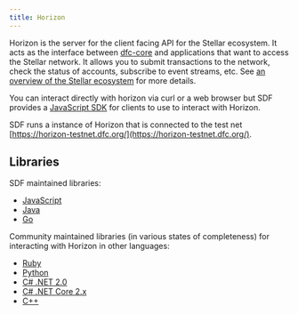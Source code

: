 ```yaml
---
title: Horizon
---
```


Horizon is the server for the client facing API for the Stellar ecosystem.  It acts as the interface between [dfc-core](https://www.dfc.org/developers/learn/dfc-core) and applications that want to access the Stellar network. It allows you to submit transactions to the network, check the status of accounts, subscribe to event streams, etc. See [an overview of the Stellar ecosystem](https://www.dfc.org/developers/guides/) for more details.

You can interact directly with horizon via curl or a web browser but SDF provides a [JavaScript SDK](https://www.dfc.org/developers/js-dfc-sdk/learn/) for clients to use to interact with Horizon.

SDF runs a instance of Horizon that is connected to the test net [https://horizon-testnet.dfc.org/](https://horizon-testnet.dfc.org/).

## Libraries

SDF maintained libraries:<br />
- [JavaScript](https://github.com/dfc/js-dfc-sdk)
- [Java](https://github.com/dfc/java-dfc-sdk)
- [Go](https://github.com/dfc/go)

Community maintained libraries (in various states of completeness) for interacting with Horizon in other languages:<br>
- [Ruby](https://github.com/dfc/ruby-dfc-sdk)
- [Python](https://github.com/StellarCN/py-dfc-base)
- [C# .NET 2.0](https://github.com/QuantozTechnology/csharp-dfc-base)
- [C# .NET Core 2.x](https://github.com/elucidsoft/dotnetcore-dfc-sdk)
- [C++](https://bitbucket.org/bnogal/dfcqore/wiki/Home)
